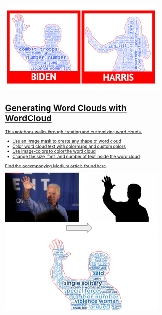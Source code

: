 <a href="https://bdickinson.medium.com" />
<img src="photos/biden-harris.png" />

# Generating Word Clouds with WordCloud

This notebook walks through creating and customizing word clouds.
- Use an image mask to create any shape of word cloud
- Color word cloud text with colormaps and custom colors 
-  Use image-colors to color the word cloud
- Change the size, font, and number of text inside the word cloud

Find the accompanying Medium article found [here](https://bdickinson.medium.com).


<img src="images/biden.png"/>
<img src="wordclouds/biden_wordcloud.png"/>

